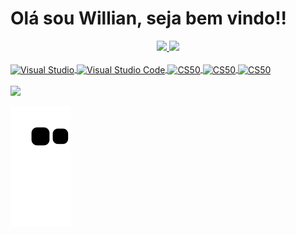 # Olá sou Willian, seja bem vindo!!   

<div align="center">
    <a href="https://github.com/willianvass">
    <img height="180em" src="https://github-readme-stats.vercel.app/api?username=willianvass&show_icons=true&theme=dracula&include_all_commits=true&count_private=true"/>
    <img height="180em" src="https://user-images.githubusercontent.com/94553130/143157163-7a91aa27-8119-4eba-93ff-8b4b87f67dc1.png"/>
</div>
  </div>
<div style="display: inline_block"><br>
  <img align="center" alt="Visual Studio" height="50" width="50" src="https://user-images.githubusercontent.com/94553130/167757244-e8b67c15-8ac4-4bfe-baaa-61205890aab7.png">
  <img align="center" alt="Visual Studio Code" height="50" width="50" src="https://user-images.githubusercontent.com/94553130/143688088-d6786cb1-613d-4fbc-b657-00b3e9ea1b0e.jpg">  
  <img align="center" alt="CS50" height="50" width="50" src="https://user-images.githubusercontent.com/94553130/143471638-b972b0b5-2716-42e1-9628-82f98319711e.png">
  <img align="center" alt="CS50" height="50" width="50" src="https://user-images.githubusercontent.com/94553130/146219637-3bb22cfc-dda2-4eb2-a7cc-a1a00a52d5ee.png">
  <img align="center" alt="CS50" height="60" width="60" src="https://user-images.githubusercontent.com/94553130/143365384-b0d2ef5c-ddd0-47dc-813c-60f0b742e7e6.jpg">
</div>
<br>   
<div>
<a href="https://www.linkedin.com/in/willian-vasselo-58b215ab/" target="_blank"><img src="https://img.shields.io/badge/-LinkedIn-%230077B5?style=for-the-badge&logo=linkedin&logoColor=white" target="_blank"></a></div>

 ![Snake animation](https://github.com/rafaballerini/rafaballerini/blob/output/github-contribution-grid-snake.svg)
